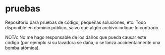 # pruebas

Repositorio para pruebas de código, pequeñas soluciones, etc.  Todo disponible en dominio público, salvo que algún archivo indique lo contrario.

NOTA: No me hago responsable de los daños que pueda causar este código (por ejemplo si su lavadora se daña, o se lanza accidentalmente una bomba atómica).
